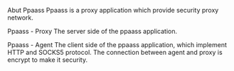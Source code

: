 Abut Ppaass
Ppaass is a proxy application which provide security proxy network.

Ppaass - Proxy
The server side of the ppaass application.

Ppaass - Agent
The client side of the ppaass application, which implement HTTP and SOCKS5 protocol. The connection between agent and proxy is encrypt to make it security.

